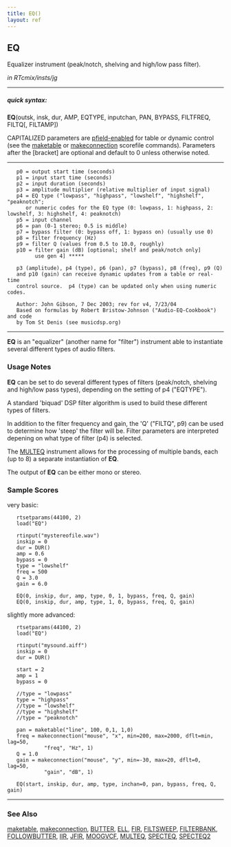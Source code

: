 ```yaml
---
title: EQ()
layout: ref
---
```


## EQ

Equalizer instrument (peak/notch, shelving and high/low pass filter).

*in RTcmix/insts/jg*  
  

-----

##### quick syntax:

**EQ**(outsk, insk, dur, AMP, EQTYPE, inputchan, PAN, BYPASS, FILTFREQ,
FILTQ\[, FILTAMP\])

CAPITALIZED parameters are [pfield-enabled](pfield-enabled.html) for
table or dynamic control (see the
[maketable](../scorefile/maketable-2.html) or
[makeconnection](../scorefile/makeconnection-2.html) scorefile
commands). Parameters after the \[bracket\] are optional and default to
0 unless otherwise noted.

-----

  

``` 
   p0 = output start time (seconds)
   p1 = input start time (seconds)
   p2 = input duration (seconds)
   p3 = amplitude multiplier (relative multiplier of input signal)
   p4 = EQ type ("lowpass", "highpass", "lowshelf", "highshelf", "peaknotch";
      or numeric codes for the EQ type (0: lowpass, 1: highpass, 2: lowshelf, 3: highshelf, 4: peaknotch)
   p5 = input channel
   p6 = pan (0-1 stereo; 0.5 is middle)
   p7 = bypass filter (0: bypass off, 1: bypass on) (usually use 0)
   p8 = filter frequency (Hz)
   p9 = filter Q (values from 0.5 to 10.0, roughly)
   p10 = filter gain (dB) [optional; shelf and peak/notch only]
         use gen 4] *****

   p3 (amplitude), p4 (type), p6 (pan), p7 (bypass), p8 (freq), p9 (Q)
   and p10 (gain) can receive dynamic updates from a table or real-time
   control source.  p4 (type) can be updated only when using numeric codes.

   Author: John Gibson, 7 Dec 2003; rev for v4, 7/23/04
   Based on formulas by Robert Bristow-Johnson ("Audio-EQ-Cookbook") and code
   by Tom St Denis (see musicdsp.org)
```

  

-----

  
**EQ** is an "equalizer" (another name for "filter") instrument able to
instantiate several different types of audio filters.

### Usage Notes

**EQ** can be set to do several different types of filters (peak/notch,
shelving and high/low pass types), depending on the setting of p4
("EQTYPE").

A standard 'biquad' DSP filter algorithm is used to build these
different types of filters.

In addition to the filter frequency and gain, the 'Q' ("FILTQ", p9) can
be used to determine how 'steep' the filter will be. Filter parameters
are interpreted depening on what type of filter (p4) is selected.

The [MULTEQ](MULTEQ.html) instrument allows for the processing of
multiple bands, each (up to 8) a separate instantiation of **EQ**.

The output of **EQ** can be either mono or stereo.

### Sample Scores

very basic:

``` 
   rtsetparams(44100, 2)
   load("EQ")
   
   rtinput("mystereofile.wav")
   inskip = 0
   dur = DUR()
   amp = 0.6
   bypass = 0
   type = "lowshelf"
   freq = 500
   Q = 3.0
   gain = 6.0
   
   EQ(0, inskip, dur, amp, type, 0, 1, bypass, freq, Q, gain)
   EQ(0, inskip, dur, amp, type, 1, 0, bypass, freq, Q, gain)
```

  
  
slightly more advanced:

``` 
   rtsetparams(44100, 2)
   load("EQ")
   
   rtinput("mysound.aiff")
   inskip = 0
   dur = DUR()
   
   start = 2
   amp = 1
   bypass = 0
   
   //type = "lowpass"
   type = "highpass"
   //type = "lowshelf"
   //type = "highshelf"
   //type = "peaknotch"
   
   pan = maketable("line", 100, 0,1, 1,0)
   freq = makeconnection("mouse", "x", min=200, max=2000, dflt=min, lag=50,
            "freq", "Hz", 1)
   Q = 1.0
   gain = makeconnection("mouse", "y", min=-30, max=20, dflt=0, lag=50,
            "gain", "dB", 1)
   
   EQ(start, inskip, dur, amp, type, inchan=0, pan, bypass, freq, Q, gain)
```

  

-----

### See Also

[maketable](../scorefile/maketable.html),
[makeconnection](../scorefile/makeconnection.html),
[BUTTER](BUTTER.html), [ELL](ELL.html), [FIR](FIR.html),
[FILTSWEEP](FILTSWEEP.html), [FILTERBANK](FILTERBANK.html),
[FOLLOWBUTTER](FOLLOWBUTTER.html), [IIR](IIR.html), [JFIR](JFIR.html),
[MOOGVCF](MOOGVCF.html), [MULTEQ](MULTEQ.html), [SPECTEQ](SPECTEQ.html),
[SPECTEQ2](SPECTEQ2.html)
